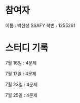 # 참여자
이름 : 박한성
SSAFY 학번 : 1255261
# 스터디 기록 

7월 16일 : 4문제

7월 17일 : 4문제

7월 23일 : 4문제

7월 25일 : 4문제
